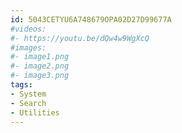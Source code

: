 ```yaml
---
id: 5043CETYU6A748679OPA02D27D99677A
#videos:
#- https://youtu.be/dQw4w9WgXcQ
#images:
#- image1.png
#- image2.png
#- image3.png
tags:
- System
- Search
- Utilities
---
```

